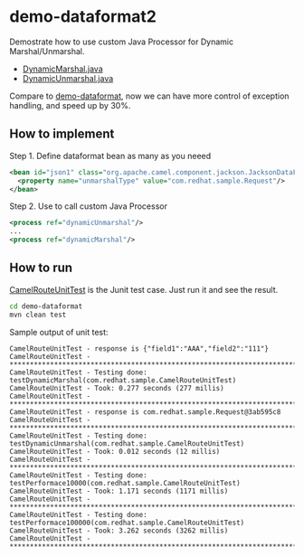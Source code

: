 # demo-dataformat2

Demostrate how to use custom Java Processor for Dynamic Marshal/Unmarshal.

- [DynamicMarshal.java](src/main/java/com/redhat/sample/DynamicMarshal.java)
- [DynamicUnmarshal.java](src/main/java/com/redhat/sample/DynamicUnmarshal.java)

Compare to [demo-dataformat][1], now we can have more control of exception handling, and speed up by 30%.

[1]: https://github.com/jian-feng/demo-dataformat

## How to implement

Step 1. Define dataformat bean as many as you neeed
```xml
<bean id="json1" class="org.apache.camel.component.jackson.JacksonDataFormat">
  <property name="unmarshalType" value="com.redhat.sample.Request"/>
</bean>
```

Step 2. Use <process> to call custom Java Processor

```xml
<process ref="dynamicUnmarshal"/>
...
<process ref="dynamicMarshal"/>
``` 

## How to run

[CamelRouteUnitTest][3] is the Junit test case. Just run it and see the result.

[3]: src/test/java/com/redhat/sample/CamelRouteUnitTest.java

```sh
cd demo-dataformat
mvn clean test
```

Sample output of unit test:
```console
CamelRouteUnitTest - response is {"field1":"AAA","field2":"111"}
CamelRouteUnitTest - ********************************************************************************
CamelRouteUnitTest - Testing done: testDynamicMarshal(com.redhat.sample.CamelRouteUnitTest)
CamelRouteUnitTest - Took: 0.277 seconds (277 millis)
CamelRouteUnitTest - ********************************************************************************
CamelRouteUnitTest - response is com.redhat.sample.Request@3ab595c8
CamelRouteUnitTest - ********************************************************************************
CamelRouteUnitTest - Testing done: testDynamicUnmarshal(com.redhat.sample.CamelRouteUnitTest)
CamelRouteUnitTest - Took: 0.012 seconds (12 millis)
CamelRouteUnitTest - ********************************************************************************
CamelRouteUnitTest - Testing done: testPerformace10000(com.redhat.sample.CamelRouteUnitTest)
CamelRouteUnitTest - Took: 1.171 seconds (1171 millis)
CamelRouteUnitTest - ********************************************************************************
CamelRouteUnitTest - Testing done: testPerformace100000(com.redhat.sample.CamelRouteUnitTest)
CamelRouteUnitTest - Took: 3.262 seconds (3262 millis)
CamelRouteUnitTest - ********************************************************************************
```
